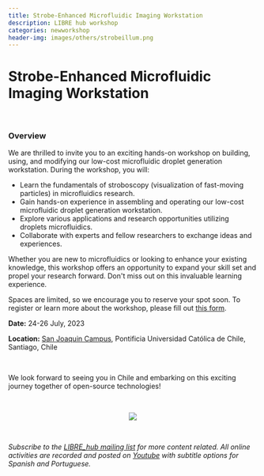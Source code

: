 ```yaml
---
title: Strobe-Enhanced Microfluidic Imaging Workstation
description: LIBRE hub workshop
categories: newworkshop
header-img: images/others/strobeillum.png
---
```


# Strobe-Enhanced Microfluidic Imaging Workstation

<br>

### Overview
We are thrilled to invite you to an exciting hands-on workshop on building, using, and modifying our low-cost microfluidic droplet generation workstation. During the workshop, you will:
- Learn the fundamentals of stroboscopy (visualization of fast-moving particles) in microfluidics research.
- Gain hands-on experience in assembling and operating our low-cost microfluidic droplet generation workstation.
- Explore various applications and research opportunities utilizing droplets microfluidics.
- Collaborate with experts and fellow researchers to exchange ideas and experiences.

Whether you are new to microfluidics or looking to enhance your existing knowledge, this workshop offers an opportunity to expand your skill set and propel your research forward. Don't miss out on this invaluable learning experience.

Spaces are limited, so we encourage you to reserve your spot soon. To register or learn more about the workshop, please fill out [this form](https://tinyurl.com/microfluidics-librehub).

**Date:** 24-26 July, 2023

**Location:** [San Joaquin Campus](https://www.uc.cl/universidad/nuestros-campus/san-joaquin/), Pontificia Universidad Católica de Chile, Santiago, Chile

<br>

We look forward to seeing you in Chile and embarking on this exciting journey together of open-source technologies!

<br>

<p align="center">
<img src="{{site.baseurl}}/images/others/strobeillum.png" data-action="zoom">
</p>

<br>

*Subscribe to the [LIBRE_hub mailing list](https://mailchi.mp/2efa11be3d6b/libre_hub) for more content related. All online activities are recorded and posted on [Youtube](https://www.youtube.com/channel/UCKaffupDA8KKrDE0rd668Xw) with subtitle options for Spanish and Portuguese.*
